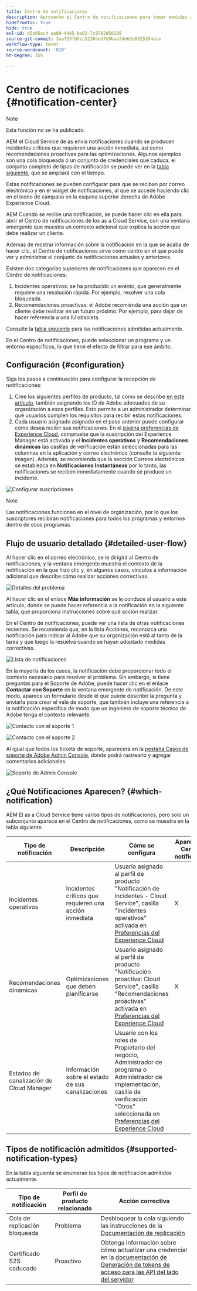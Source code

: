 ```yaml
---
title: Centro de notificaciones
description: Aproveche el Centro de notificaciones para tomar medidas adecuadas sobre problemas y conocer otra información importante
hidefromtoc: true
hide: true
exl-id: d5a95ac4-aa88-44d5-ba02-7c9702050208
source-git-commit: 3aa753fb5cc5130ced7e9baafde63e8825394dce
workflow-type: tm+mt
source-wordcount: '810'
ht-degree: 35%

---
```


# Centro de notificaciones {#notification-center}

>[!NOTE]
>Esta función no se ha publicado.

AEM el Cloud Service de as envía notificaciones cuando se producen incidentes críticos que requieren una acción inmediata, así como recomendaciones proactivas para las optimizaciones. Algunos ejemplos son una cola bloqueada o un conjunto de credenciales que caduca; el conjunto completo de tipos de notificación se puede ver en la [tabla siguiente](#supported-notification-types), que se ampliará con el tiempo.

Estas notificaciones se pueden configurar para que se reciban por correo electrónico y en el widget de notificaciones, al que se accede haciendo clic en el icono de campana en la esquina superior derecha de Adobe Experience Cloud.

AEM Cuando se recibe una notificación, se puede hacer clic en ella para abrir el Centro de notificaciones de los as a Cloud Service, con una ventana emergente que muestra un contexto adicional que explica la acción que debe realizar un cliente.

Además de mostrar información sobre la notificación en la que se acaba de hacer clic, el Centro de notificaciones sirve como centro en el que puede ver y administrar el conjunto de notificaciones actuales y anteriores. <!-- It can be accessed directly at the url TBD (Alexandru: I'm intentionally keeping it TBD for now so customers don't find it) -->

Existen dos categorías superiores de notificaciones que aparecen en el Centro de notificaciones:

1. Incidentes operativos: se ha producido un evento, que generalmente requiere una resolución rápida. Por ejemplo, resolver una cola bloqueada.
1. Recomendaciones proactivas: el Adobe recomienda una acción que un cliente debe realizar en un futuro próximo. Por ejemplo, para dejar de hacer referencia a una IU obsoleta.

Consulte la [tabla siguiente](#supported-notification-types) para las notificaciones admitidas actualmente.

En el Centro de notificaciones, puede seleccionar un programa y un entorno específicos, lo que tiene el efecto de filtrar para ese ámbito.

## Configuración {#configuration}

Siga los pasos a continuación para configurar la recepción de notificaciones:

1. Cree los siguientes perfiles de producto, tal como se describe [en este artículo](/help/journey-onboarding/notification-profiles.md), también asignando los ID de Adobe adecuados de su organización a esos perfiles. Esto permite a un administrador determinar qué usuarios cumplen los requisitos para recibir estas notificaciones.
1. Cada usuario asignado asignado en el paso anterior puede configurar cómo desea recibir sus notificaciones. En el [página preferencias de Experience Cloud](https://experience.adobe.com/preferences/notification-section), compruebe que la suscripción del Experience Manager está activada y el **Incidentes operativos** y **Recomendaciones dinámicas** las casillas de verificación están seleccionadas para las columnas en la aplicación y correo electrónico (consulte la siguiente imagen). Además, se recomienda que la sección Correos electrónicos se establezca en **Notificaciones Instantáneas** por lo tanto, las notificaciones se reciben inmediatamente cuando se produce un incidente.

![Configurar suscripciones](/help/operations/assets/configure-subscriptions.png)

>[!NOTE]
>Las notificaciones funcionan en el nivel de organización, por lo que los suscriptores recibirán notificaciones para todos los programas y entornos dentro de esos programas.

## Flujo de usuario detallado {#detailed-user-flow}

Al hacer clic en el correo electrónico, se le dirigirá al Centro de notificaciones, y la ventana emergente muestra el contexto de la notificación en la que hizo clic y, en algunos casos, vínculos a información adicional que describe cómo realizar acciones correctivas.

![Detalles del problema](/help/operations/assets/incident-details.png)

Al hacer clic en el enlace **Más información** se le conduce al usuario a este artículo, donde se puede hacer referencia a la notificación en la siguiente tabla, que proporciona instrucciones sobre qué acción realizar.

En el Centro de notificaciones, puede ver una lista de otras notificaciones recientes. Se recomienda que, en la lista Acciones, reconozca una notificación para indicar al Adobe que su organización está al tanto de la tarea y que luego la resuelva cuando se hayan adoptado medidas correctivas.

![Lista de notificaciones](/help/operations/assets/notification-list.png)

En la mayoría de los casos, la notificación debe proporcionar todo el contexto necesario para resolver el problema. Sin embargo, si tiene preguntas para el Soporte de Adobe, puede hacer clic en el enlace **Contactar con Soporte** en la ventana emergente de notificación. De este modo, aparece un formulario desde el que puede describir la pregunta y enviarla para crear el vale de soporte, que también incluye una referencia a la notificación específica de modo que un ingeniero de soporte técnico de Adobe tenga el contexto relevante.

![Contacto con el soporte 1](/help/operations/assets/contact-support1.png)

![Contacto con el soporte 2](/help/operations/assets/contact-support2.png)

Al igual que todos los tickets de soporte, aparecerá en la [pestaña Casos de soporte de Adobe Admin Console](https://helpx.adobe.com/enterprise/using/support-for-enterprise.html?lang=es), donde podrá rastrearlo y agregar comentarios adicionales.

![Soporte de Admin Console](/help/operations/assets/admin-console-support.png)

## ¿Qué Notificaciones Aparecen? {#which-notification}

AEM El as a Cloud Service tiene varios tipos de notificaciones, pero solo un subconjunto aparece en el Centro de notificaciones, como se muestra en la tabla siguiente.

| Tipo de notificación | Descripción | Cómo se configura | Aparece en el Centro de notificaciones |
|---|---|---|---|
| Incidentes operativos | Incidentes críticos que requieren una acción inmediata | Usuario asignado al perfil de producto &quot;Notificación de incidentes - Cloud Service&quot;, casilla &quot;Incidentes operativos&quot; activada en [Preferencias del Experience Cloud](https://experience.adobe.com/preferences) | X |
| Recomendaciones dinámicas | Optimizaciones que deben planificarse | Usuario asignado al perfil de producto &quot;Notificación proactiva: Cloud Service&quot;, casilla &quot;Recomendaciones proactivas&quot; activada en [Preferencias del Experience Cloud](https://experience.adobe.com/preferences) | X |
| Estados de canalización de Cloud Manager | Información sobre el estado de sus canalizaciones | Usuario con los roles de Propietario del negocio, Administrador de programa o Administrador de implementación, casilla de verificación &quot;Otros&quot; seleccionada en [Preferencias del Experience Cloud](https://experience.adobe.com/preferences) |  |

## Tipos de notificación admitidos {#supported-notification-types}

En la tabla siguiente se enumeran los tipos de notificación admitidos actualmente.

| Tipo de notificación | Perfil de producto relacionado | Acción correctiva |
|---|---|---|
| Cola de replicación bloqueada | Problema | Desbloquear la cola siguiendo las instrucciones de la [Documentación de replicación](/help/operations/replication.md#troubleshooting) |
| Certificado S2S caducado | Proactivo | Obtenga información sobre cómo actualizar una credencial en la [documentación de Generación de tokens de acceso para las API del lado del servidor](/help/implementing/developing/introduction/generating-access-tokens-for-server-side-apis.md#refresh-credentials) |

